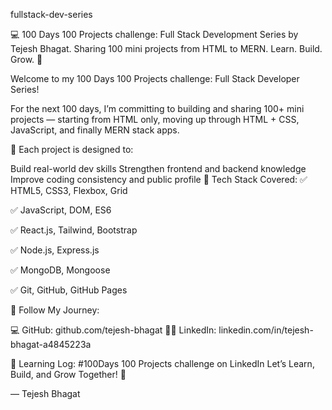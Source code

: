 fullstack-dev-series

💻 100 Days 100 Projects challenge: Full Stack Development Series by Tejesh Bhagat. Sharing 100 mini projects from HTML to MERN. Learn. Build. Grow. 🚀

Welcome to my 100 Days 100 Projects challenge: Full Stack Developer Series!

For the next 100 days, I’m committing to building and sharing 100+ mini projects — starting from HTML only, moving up through HTML + CSS, JavaScript, and finally MERN stack apps.

🧱 Each project is designed to:

Build real-world dev skills Strengthen frontend and backend knowledge Improve coding consistency and public profile 📌 Tech Stack Covered: ✅ HTML5, CSS3, Flexbox, Grid

✅ JavaScript, DOM, ES6

✅ React.js, Tailwind, Bootstrap

✅ Node.js, Express.js

✅ MongoDB, Mongoose

✅ Git, GitHub, GitHub Pages

🔗 Follow My Journey:

💻 GitHub: github.com/tejesh-bhagat 👨‍💼 LinkedIn: linkedin.com/in/tejesh-bhagat-a4845223a

🧠 Learning Log: #100Days 100 Projects challenge on LinkedIn Let’s Learn, Build, and Grow Together! 🚀

— Tejesh Bhagat